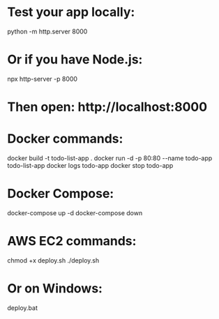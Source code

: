 # Test your app locally:
python -m http.server 8000

# Or if you have Node.js:
npx http-server -p 8000

# Then open: http://localhost:8000

# Docker commands:
docker build -t todo-list-app .
docker run -d -p 80:80 --name todo-app todo-list-app
docker logs todo-app
docker stop todo-app

# Docker Compose:
docker-compose up -d
docker-compose down

# AWS EC2 commands:
chmod +x deploy.sh
./deploy.sh

# Or on Windows:
deploy.bat
